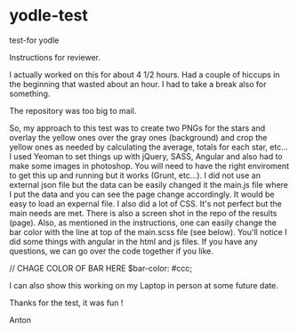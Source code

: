# yodle-test
test-for yodle

Instructions for reviewer.

I actually worked on this for about 4 1/2 hours.  Had a couple of hiccups in the beginning that wasted about an hour.  I had to take a break also for something.  

The repository was too big to mail.

So, my approach to this test was to create two PNGs for the stars and overlay the yellow ones over the gray ones (background) and crop the yellow ones as needed by calculating the average, totals for each star, etc...  I used Yeoman to set things up with jQuery, SASS, Angular and also had to make some images in photoshop.  You will need to have the right enviroment to get this up and running but it works (Grunt, etc...).  I did not use an external json file but the data can be easily changed it the main.js file where I put the data and you can see the page change accordingly.   It would be easy to load an expernal file.  I also did a lot of CSS.   It's not perfect but the main needs are met. There is also a screen shot in the repo of the results (page).  Also, as mentioned in the instructions, one can easily change the bar color with the line at top of the main.scss file (see below).  You'll notice I did some things with angular in the html and js files.  If you have any questions, we can go over the code together if you like.

// CHAGE COLOR OF BAR HERE
$bar-color: #ccc;

I can also show this working on my Laptop in person at some future date.

Thanks for the test, it was fun !

Anton



